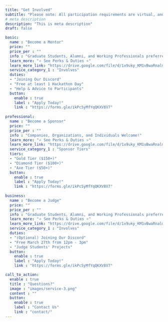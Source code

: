 ```yaml
---
title: "Get Involved"
subtitle: "Please note: All participation requirements are virtual, and you can fill multiple roles!"
# meta description
description: "This is meta description"
draft: false

basic:
  name : "Become a Mentor"
  price: ""
  price_per : ""
  info : "Graduate Students, Alumni, and Working Professionals preferred"
  learn_more: "⭐ See Perks & Duties ⭐" 
  learn_more_link: "https://drive.google.com/file/d/1x9uky_KM1vBwaRnalmW_Od-IH_I1kVdb/view?usp=sharing"
  service_category_1 : "Involves"
  duties:
  - "Joining Our Discord"
  - "Free at least 1 Hackathon Day"
  - "Help & Advice to Participants"
  button:
    enable : true
    label : "Apply Today!"
    link : "https://forms.gle/ikPc5yMfYqQKXV8V7"
    
professional:
  name : "Become a Sponsor"
  price: ""
  price_per : ""
  info : "Companies, Organizations, and Individuals Welcome!"
  learn_more: "⭐ See Perks & Duties ⭐" 
  learn_more_link: "https://drive.google.com/file/d/1x9uky_KM1vBwaRnalmW_Od-IH_I1kVdb/view?usp=sharing"
  service_category_1 : "Sponsor Tiers"
  tiers:
  - "Gold Tier ($150+)"
  - "Diamond Tier ($100+)"
  - "Axe Tier ($50+)"
  button:
    enable : true
    label : "Apply Today!"
    link : "https://forms.gle/ikPc5yMfYqQKXV8V7"
    
business:
  name : "Become a Judge"
  price: ""
  price_per : ""
  info : "Graduate Students, Alumni, and Working Professionals preferred"
  learn_more: "⭐ See Perks & Duties ⭐" 
  learn_more_link: "https://drive.google.com/file/d/1x9uky_KM1vBwaRnalmW_Od-IH_I1kVdb/view?usp=sharing"
  service_category_1 : "Involves"
  duties:
  - "(Optional) Joining Our Discord"
  - "Free March 27th from 12pm - 3pm"
  - "Judge Students' Projects"
  button:
    enable : true
    label : "Apply Today!"
    link : "https://forms.gle/ikPc5yMfYqQKXV8V7"

call_to_action:
  enable : true
  title : "Questions?"
  image : "images/service-3.png"
  content : ""
  button:
    enable : true
    label : "Contact Us"
    link : "contact/"
---
```

